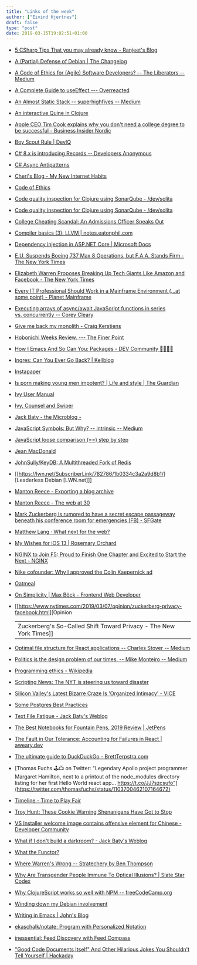 ```yaml
---
title: "Links of the week"
author: ["Eivind Hjertnes"]
draft: false
type: "post"
date: 2019-03-15T19:02:51+01:00
---
```


-   [5 CSharp
    Tips That you may already know - Ranjeet's Blog](https://www.nerdlife.me/csharp-tips-that-you-may-not-know/)
-   [A
    (Partial) Defense of Debian | The Changelog](http://changelog.complete.org/archives/9971-a-partial-defense-of-debian)
-   [A
    Code of Ethics for (Agile) Software Developers? -- The Liberators --
    Medium](https://medium.com/the-liberators/a-code-of-ethics-for-agile-software-developers-430b9a879be6)
-   [A Complete
    Guide to useEffect --- Overreacted](https://overreacted.io/a-complete-guide-to-useeffect/)
-   [An
    Almost Static Stack -- superhighfives -- Medium](https://medium.com/superhighfives/an-almost-static-stack-6df0a2791319)
-   [An
    interactive Quine in Clojure](https://blog.klipse.tech//clojure/2019/01/08/quines-in-clojure.html)
-   [Apple
    CEO Tim Cook explains why you don't need a college degree to be
    successful - Business Insider Nordic](https://nordic.businessinsider.com/apple-ceo-tim-cook-why-college-degree-isnt-necessary-2019-3/)
-   [Boy Scout Rule | DevIQ](https://deviq.com/boy-scout-rule/)
-   [C# 8.x is
    introducing Records -- Developers Anonymous](http://www.devsanon.com/c/c-8-is-introducing-records/)
-   [C# Async
    Antipatterns](https://markheath.net/post/async-antipatterns)
-   [Cheri's
    Blog - My New Internet Habits](https://social.cheribaker.com/2019/03/13/my-new-internet.html)
-   [Code of Ethics](https://www.acm.org/code-of-ethics)
-   [Code
    quality inspection for Clojure using SonarQube - /dev/solita](https://dev.solita.fi/2019/03/11/code-quality-inspection-for-clojure-with-sonarqube.html)
-   [Code
    quality inspection for Clojure using SonarQube - /dev/solita](https://dev.solita.fi/2019/03/11/code-quality-inspection-for-clojure-with-sonarqube.html)
-   [College
    Cheating Scandal: An Admissions Officer Speaks Out](https://www.thecut.com/2019/03/college-cheating-scandal-an-admissions-officer-speaks-out.html)
-   [Compiler
    basics (3): LLVM | notes.eatonphil.com](http://notes.eatonphil.com/compiler-basics-llvm.html)
-   [Dependency
    injection in ASP.NET Core | Microsoft Docs](https://docs.microsoft.com/en-us/aspnet/core/fundamentals/dependency-injection?view=aspnetcore-2.2)
-   [E.U.
    Suspends Boeing 737 Max 8 Operations, but F.A.A. Stands Firm - The New
    York Times](https://www.nytimes.com/2019/03/12/world/africa/boeing-ethiopian-airlines-plane-crash.html)
-   [Elizabeth
    Warren Proposes Breaking Up Tech Giants Like Amazon and Facebook - The
    New York Times](https://www.nytimes.com/2019/03/08/us/politics/elizabeth-warren-amazon.html)
-   [Every
    IT Professional Should Work in a Mainframe Environment (...at some
    point) - Planet Mainframe](https://www.planetmainframe.com/2015/12/every-it-professional-should-work-in-a-mainframe-environment-at-some-point/)
-   [Executing
    arrays of async/await JavaScript functions in series vs. concurrently
    -- Corey Cleary](https://www.coreycleary.me/executing-arrays-of-async-await-javascript-functions-in-series-vs-concurrently/)
-   [Give
    me back my monolith - Craig Kerstiens](http://www.craigkerstiens.com/2019/03/13/give-me-back-my-monolith/)
-   [Hobonichi
    Weeks Review. --- The Finer Point](http://www.thefinerpoint.net/blog//hobonichi-weeks-review)
-   [How
    I Emacs And So Can You: Packages - DEV Community 👩‍💻👨‍💻](https://dev.to/deciduously/how-i-emacs-and-so-can-you-packages-m9p)
-   [Ingres:
    Can You Ever Go Back? | Kellblog](https://kellblog.com/2006/04/08/ingres-can-you-ever-go-back/)
-   [Instapaper](https://www.instapaper.com/liked)
-   [Is
    porn making young men impotent? | Life and style | The Guardian](https://www.theguardian.com/lifeandstyle/2019/mar/11/young-men-porn-induced-erectile-dysfunction)
-   [Ivy User Manual](https://oremacs.com/swiper/)
-   [Ivy,
    Counsel and Swiper](https://writequit.org/denver-emacs/presentations/2017-04-11-ivy.html)
-   [Jack
    Baty - the Microblog -](https://micro.baty.net/2019/03/11/power-macintosh-workgroup.html)
-   [JavaScript
    Symbols: But Why? -- intrinsic -- Medium](https://medium.com/intrinsic/javascript-symbols-but-why-6b02768f4a5c)
-   [JavaScript loose
    comparison (==) step by step](https://felix-kling.de/js-loose-comparison/)
-   [Jean
    MacDonald](https://micro.welltempered.net/2019/03/08/for-international-womens.html)
-   [JohnSully/KeyDB: A Multithreaded
    Fork of Redis](https://github.com/JohnSully/KeyDB)
-   [[<https://lwn.net/SubscriberLink/782786/1b0334c3a2a9d8b1/>][Leaderless
    Debian [LWN.net]]]
-   [Manton
    Reece - Exporting a blog archive](https://www.manton.org/2019/03/11/exporting-a-blog.html)
-   [Manton Reece -
    The web at 30](https://www.manton.org/2019/03/12/the-web-at.html)
-   [Mark
    Zuckerberg is rumored to have a secret escape passageway beneath his
    conference room for emergencies (FB) - SFGate](https://www.sfgate.com/technology/businessinsider/article/Mark-Zuckerberg-is-rumored-to-have-a-secret-13671712.php)
-   [Matthew Lang ·
    What next for the web?](https://mattisms.blog/2019/03/12/what-next-for.html)
-   [My Wishes for
    iOS 13 | Rosemary Orchard](https://rosemaryorchard.com/blog/my-wishes-for-ios-13)
-   [NGINX to Join F5: Proud
    to Finish One Chapter and Excited to Start the Next - NGINX](https://www.nginx.com/blog/nginx-joins-f5/)
-   [Nike
    cofounder: Why I approved the Colin Kaepernick ad](https://www.fastcompany.com/90314699/nike-cofounder-why-i-approved-the-controversial-colin-kaepernick-ad)
-   [Oatmeal](https://eli.li/2019/03/12/this-is-the-webs-apotheosis)
-   [On Simplicity | Max Böck -
    Frontend Web Developer](https://mxb.dev/blog/on-simplicity/)
-   [[<https://www.nytimes.com/2019/03/07/opinion/zuckerberg-privacy-facebook.html>][Opinion

    |                                                                    |
    |--------------------------------------------------------------------|
    | Zuckerberg's So-Called Shift Toward Privacy - The New York Times]] |
-   [Optimal
    file structure for React applications -- Charles Stover -- Medium](https://medium.com/@Charles%5FStover/optimal-file-structure-for-react-applications-f3e35ad0a145)
-   [Politics
    is the design problem of our times. -- Mike Monteiro -- Medium](https://medium.com/@monteiro/politics-is-the-design-problem-of-our-times-baab979e1a8d)
-   [Programming
    ethics - Wikipedia](https://en.wikipedia.org/wiki/Programming%5Fethics)
-   [Scripting News: The NYT
    is steering us toward disaster](http://scripting.com/2019/03/12/200920.html)
-   [Silicon
    Valley's Latest Bizarre Craze Is 'Organized Intimacy' - VICE](https://www.vice.com/en%5Fus/article/7xnmme/sf-bay-area-scene-intimacy-party)
-   [Some
    Postgres Best Practices](https://blog.digitalocean.com/some-postgres-best-practices/)
-   [Text File Fatigue -
    Jack Baty's Weblog](https://www.baty.blog/2019/text-file-fatigue)
-   [The
    Best Notebooks for Fountain Pens, 2019 Review | JetPens](https://www.jetpens.com/blog/the-best-notebooks-for-fountain-pens/pt/32)
-   [The Fault in Our
    Tolerance: Accounting for Failures in React | aweary.dev](https://aweary.dev/fault-tolerance-react/)
-   [The
    ultimate guide to DuckDuckGo - BrettTerpstra.com](https://brettterpstra.com/2019/03/07/the-ultimate-guide-to-duckduckgo/)
-   [Thomas
    Fuchs 🕹📺 on Twitter: "Legendary Apollo project programmer Margaret
    Hamilton, next to a printout of the node\_modules directory listing for
    her first Hello World react app... https://t.co/JJ7szcsufo"](https://twitter.com/thomasfuchs/status/1103700462107164672)
-   [Timeline - Time to Play
    Fair](https://www.timetoplayfair.com/timeline/)
-   [Troy
    Hunt: These Cookie Warning Shenanigans Have Got to Stop](https://www.troyhunt.com/these-cookie-warning-shenanigans-have-got-to-stop/)
-   [VS
    Installer welcome image contains offensive element for Chinese -
    Developer Community](https://developercommunity.visualstudio.com/content/problem/475341/vs-installer-welcome-image-contains-offensive-elem.html)
-   [What if
    I don't build a darkroom? - Jack Baty's Weblog](https://www.baty.blog/2019/what-if-i-dont-build-a-darkroom)
-   [What the
    Functor?](https://www.matthewgerstman.com/what-the-functor/)
-   [Where Warren's
    Wrong -- Stratechery by Ben Thompson](https://stratechery.com/2019/where-warrens-wrong/)
-   [Why
    Are Transgender People Immune To Optical Illusions? | Slate Star
    Codex](https://slatestarcodex.com/2017/06/28/why-are-transgender-people-immune-to-optical-illusions/)
-   [Why
    ClojureScript works so well with NPM -- freeCodeCamp.org](https://medium.freecodecamp.org/why-clojurescript-works-so-well-with-npm-128221d302ba)
-   [Winding
    down my Debian involvement](https://michael.stapelberg.ch/posts/2019-03-10-debian-winding-down/)
-   [Writing in
    Emacs | John's Blog](http://www.johnborwick.com/2019/02/24/emacs-writing.html)
-   [ekaschalk/notate: Program with
    Personalized Notation](https://github.com/ekaschalk/notate)
-   [inessential:
    Feed Discovery with Feed Compass](http://inessential.com/2019/03/11/feed%5Fdiscovery%5Fwith%5Ffeed%5Fcompass)
-   ["Good
    Code Documents Itself" And Other Hilarious Jokes You Shouldn't Tell
    Yourself | Hackaday](https://hackaday.com/2019/03/05/good-code-documents-itself-and-other-hilarious-jokes-you-shouldnt-tell-yourself/)
